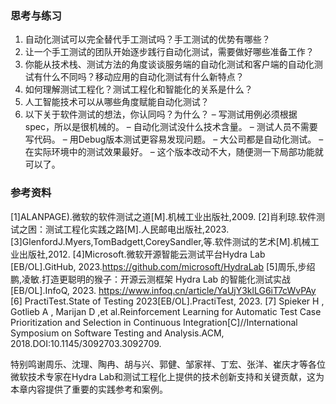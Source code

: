 ### 思考与练习

1.	自动化测试可以完全替代手工测试吗？手工测试的优势有哪些？
2.	让一个手工测试的团队开始逐步践行自动化测试，需要做好哪些准备工作？
3.	你能从技术栈、测试方法的角度谈谈服务端的自动化测试和客户端的自动化测试有什么不同吗？移动应用的自动化测试有什么新特点？
4.	如何理解测试工程化？测试工程化和智能化的关系是什么？
5.	人工智能技术可以从哪些角度赋能自动化测试？
6.	以下关于软件测试的想法，你认同吗？为什么？
–	写测试用例必须根据spec，所以是很机械的。
–	自动化测试没什么技术含量。
–	测试人员不需要写代码。
–	用Debug版本测试更容易发现问题。
–	大公司都是自动化测试。
–	在实际环境中的测试效果最好。
–	这个版本改动不大，随便测一下局部功能就可以了。

### 参考资料

[1]ALANPAGE).微软的软件测试之道[M].机械工业出版社,2009.
[2]肖利琼.软件测试之困：测试工程化实践之路[M].人民邮电出版社,2023.
[3]GlenfordJ.Myers,TomBadgett,CoreySandler,等.软件测试的艺术[M].机械工业出版社,2012.
[4]Microsoft.微软开源智能云测试平台Hydra Lab [EB/OL].GitHub, 2023.https://github.com/microsoft/HydraLab
[5]周乐,步绍鹏,凌敏.打造更聪明的猴子：开源云测框架 Hydra Lab 的智能化测试实战[EB/OL].InfoQ, 2023. https://www.infoq.cn/article/YaUjY3klLG6iT7cWvPAy
[6] PractiTest.State of Testing 2023[EB/OL].PractiTest, 2023.
[7] Spieker H , Gotlieb A , Marijan D ,et al.Reinforcement Learning for Automatic Test Case Prioritization and Selection in Continuous Integration[C]//International Symposium on Software Testing and Analysis.ACM, 2018.DOI:10.1145/3092703.3092709.

特别鸣谢周乐、沈理、陶冉、胡与兴、郭健、邹家祥、丁宏、张洋、崔庆才等各位微软技术专家在Hydra Lab和测试工程化上提供的技术创新支持和关键贡献，这为本章内容提供了重要的实践参考和案例。
